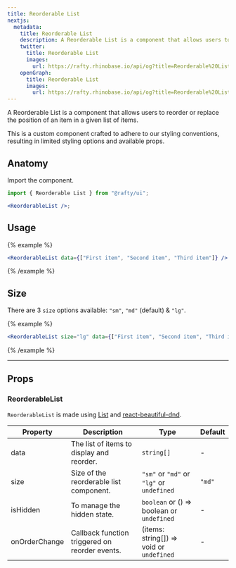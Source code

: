 ```yaml
---
title: Reorderable List
nextjs:
  metadata:
    title: Reorderable List
    description: A Reorderable List is a component that allows users to reorder or replace the position of an item in a given list of items.
    twitter:
      title: Reorderable List
      images:
        url: https://rafty.rhinobase.io/api/og?title=Reorderable%20List
    openGraph:
      title: Reorderable List
      images:
        url: https://rafty.rhinobase.io/api/og?title=Reorderable%20List
---
```


A Reorderable List is a component that allows users to reorder or replace the position of an item in a given list of items.

This is a custom component crafted to adhere to our styling conventions, resulting in limited styling options and available props.

## Anatomy

Import the component.

```jsx
import { Reorderable List } from "@rafty/ui";

<ReorderableList />;
```

## Usage

{% example %}

```jsx
<ReorderableList data={["First item", "Second item", "Third item"]} />
```

{% /example %}

## Size

There are 3 `size` options available: `"sm"`, `"md"` (default) & `"lg"`.

{% example %}

```jsx
<ReorderableList size="lg" data={["First item", "Second item", "Third item"]} />
```

{% /example %}

---

## Props

### ReorderableList

`ReorderableList` is made using [List](https://rafty.rhinobase.io/docs/components/list) and [react-beautiful-dnd](https://github.com/atlassian/react-beautiful-dnd#readme).

| Property      | Description                                    | Type                                                   | Default |
| ------------- | ---------------------------------------------- | ------------------------------------------------------ | ------- |
| data          | The list of items to display and reorder.      | `string[]`                                             | -       |
| size          | Size of the reorderable list component.        | `"sm"` or `"md"` or `"lg"` or `undefined`              | `"md"`  |
| isHidden      | To manage the hidden state.                    | `boolean` or <Info>() => boolean</Info> or `undefined` | -       |
| onOrderChange | Callback function triggered on reorder events. | <Info>(items: string[]) => void</Info> or `undefined`  | -       |
